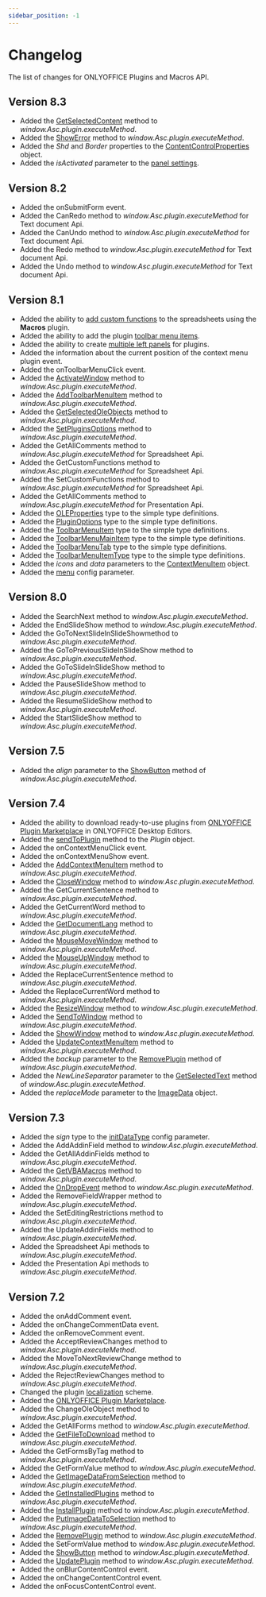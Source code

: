```yaml
---
sidebar_position: -1
---
```


# Changelog

The list of changes for ONLYOFFICE Plugins and Macros API.

## Version 8.3

- Added the [GetSelectedContent](../interacting-with-editors/methods/text-document-api/Api/Methods/GetSelectedContent.md) method to *window\.Asc.plugin.executeMethod*.
- Added the [ShowError](../interacting-with-editors/methods/text-document-api/Api/Methods/ShowError.md) method to *window\.Asc.plugin.executeMethod*.
- Added the *Shd* and *Border* properties to the [ContentControlProperties](../interacting-with-editors/methods/text-document-api/Enumeration/ContentControlProperties.md) object.
- Added the *isActivated* parameter to the [panel settings](../customization/windows-and-panels.md#creating-a-window).

## Version 8.2

- Added the onSubmitForm event.
- Added the CanRedo method to *window\.Asc.plugin.executeMethod* for Text document Api.
- Added the CanUndo method to *window\.Asc.plugin.executeMethod* for Text document Api.
- Added the Redo method to *window\.Asc.plugin.executeMethod* for Text document Api.
- Added the Undo method to *window\.Asc.plugin.executeMethod* for Text document Api.

## Version 8.1

- Added the ability to [add custom functions](../macros/adding-custom-functions.md) to the spreadsheets using the **Macros** plugin.
- Added the ability to add the plugin [toolbar menu items](../customization/toolbar.md).
- Added the ability to create [multiple left panels](../structure/configuration/variations.md) for plugins.
- Added the information about the current position of the context menu plugin event.
- Added the onToolbarMenuClick event.
- Added the [ActivateWindow](../customization/windows-and-panels.md#activating-a-window) method to *window\.Asc.plugin.executeMethod*.
- Added the [AddToolbarMenuItem](../customization/toolbar.md#creating-a-toolbar-item) method to *window\.Asc.plugin.executeMethod*.
- Added the [GetSelectedOleObjects](../interacting-with-editors/methods/text-document-api/Api/Methods/GetSelectedOleObjects.md) method to *window\.Asc.plugin.executeMethod*.
- Added the [SetPluginsOptions](../interacting-with-editors/methods/text-document-api/Api/Methods/SetPluginsOptions.md) method to *window\.Asc.plugin.executeMethod*.
- Added the GetAllComments method to *window\.Asc.plugin.executeMethod* for Spreadsheet Api.
- Added the GetCustomFunctions method to *window\.Asc.plugin.executeMethod* for Spreadsheet Api.
- Added the SetCustomFunctions method to *window\.Asc.plugin.executeMethod* for Spreadsheet Api.
- Added the GetAllComments method to *window\.Asc.plugin.executeMethod* for Presentation Api.
- Added the [OLEProperties](../interacting-with-editors/methods/text-document-api/Enumeration/OLEProperties.md) type to the simple type definitions.
- Added the [PluginOptions](../interacting-with-editors/methods/text-document-api/Enumeration/PluginOptions.md) type to the simple type definitions.
- Added the [ToolbarMenuItem](../customization/toolbar.md#toolbarmenuitem) type to the simple type definitions.
- Added the [ToolbarMenuMainItem](../customization/toolbar.md#toolbarmenumainitem) type to the simple type definitions.
- Added the [ToolbarMenuTab](../customization/toolbar.md#toolbarmenutab) type to the simple type definitions.
- Added the [ToolbarMenuItemType](../customization/toolbar.md#toolbarmenuitemtype) type to the simple type definitions.
- Added the *icons* and *data* parameters to the [ContextMenuItem](../customization/context-menu.md#contextmenuitem) object.
- Added the [menu](../structure/configuration/configuration.md#variationsmenu) config parameter.

## Version 8.0

- Added the SearchNext method to *window\.Asc.plugin.executeMethod*.
- Added the EndSlideShow method to *window\.Asc.plugin.executeMethod*.
- Added the GoToNextSlideInSlideShowmethod to *window\.Asc.plugin.executeMethod*.
- Added the GoToPreviousSlideInSlideShow method to *window\.Asc.plugin.executeMethod*.
- Added the GoToSlideInSlideShow method to *window\.Asc.plugin.executeMethod*.
- Added the PauseSlideShow method to *window\.Asc.plugin.executeMethod*.
- Added the ResumeSlideShow method to *window\.Asc.plugin.executeMethod*.
- Added the StartSlideShow method to *window\.Asc.plugin.executeMethod*.

## Version 7.5

- Added the *align* parameter to the [ShowButton](../interacting-with-editors/methods/text-document-api/Api/Methods/ShowButton.md) method of *window\.Asc.plugin.executeMethod*.

## Version 7.4

- Added the ability to download ready-to-use plugins from [ONLYOFFICE Plugin Marketplace](../tutorials/installing/onlyoffice-desktop-editors.md#adding-plugins-through-the-plugin-manager) in ONLYOFFICE Desktop Editors.
- Added the [sendToPlugin](../customization/windows-and-panels.md#interacting-with-a-window) method to the *Plugin* object.
- Added the onContextMenuClick event.
- Added the onContextMenuShow event.
- Added the [AddContextMenuItem](../customization/context-menu.md#creating-a-context-menu-item) method to *window\.Asc.plugin.executeMethod*.
- Added the [CloseWindow](../customization/windows-and-panels.md#closing-a-window) method to *window\.Asc.plugin.executeMethod*.
- Added the GetCurrentSentence method to *window\.Asc.plugin.executeMethod*.
- Added the GetCurrentWord method to *window\.Asc.plugin.executeMethod*.
- Added the [GetDocumentLang](../interacting-with-editors/methods/text-document-api/Api/Methods/GetDocumentLang.md) method to *window\.Asc.plugin.executeMethod*.
- Added the [MouseMoveWindow](../interacting-with-editors/methods/text-document-api/Api/Methods/MouseMoveWindow.md) method to *window\.Asc.plugin.executeMethod*.
- Added the [MouseUpWindow](../interacting-with-editors/methods/text-document-api/Api/Methods/MouseUpWindow.md) method to *window\.Asc.plugin.executeMethod*.
- Added the ReplaceCurrentSentence method to *window\.Asc.plugin.executeMethod*.
- Added the ReplaceCurrentWord method to *window\.Asc.plugin.executeMethod*.
- Added the [ResizeWindow](../customization/windows-and-panels.md#interacting-with-a-window) method to *window\.Asc.plugin.executeMethod*.
- Added the [SendToWindow](../customization/windows-and-panels.md#interacting-with-a-window) method to *window\.Asc.plugin.executeMethod*.
- Added the [ShowWindow](../customization/windows-and-panels.md#showing-a-window) method to *window\.Asc.plugin.executeMethod*.
- Added the [UpdateContextMenuItem](../customization/context-menu.md#updating-a-context-menu-item) method to *window\.Asc.plugin.executeMethod*.
- Added the *backup* parameter to the [RemovePlugin](../interacting-with-editors/methods/text-document-api/Api/Methods/RemovePlugin.md) method of *window\.Asc.plugin.executeMethod*.
- Added the *NewLineSeparator* parameter to the [GetSelectedText](../interacting-with-editors/methods/text-document-api/Api/Methods/GetSelectedText.md) method of *window\.Asc.plugin.executeMethod*.
- Added the *replaceMode* parameter to the [ImageData](../interacting-with-editors/methods/text-document-api/Enumeration/ImageData.md) object.

## Version 7.3

- Added the *sign* type to the [initDataType](../structure/configuration/configuration.md#variationsinitdatatype) config parameter.
- Added the AddAddinField method to *window\.Asc.plugin.executeMethod*.
- Added the GetAllAddinFields method to *window\.Asc.plugin.executeMethod*.
- Added the [GetVBAMacros](../interacting-with-editors/methods/text-document-api/Api/Methods/GetVBAMacros.md) method to *window\.Asc.plugin.executeMethod*.
- Added the [OnDropEvent](../interacting-with-editors/methods/text-document-api/Api/Methods/OnDropEvent.md) method to *window\.Asc.plugin.executeMethod*.
- Added the RemoveFieldWrapper method to *window\.Asc.plugin.executeMethod*.
- Added the SetEditingRestrictions method to *window\.Asc.plugin.executeMethod*.
- Added the UpdateAddinFields method to *window\.Asc.plugin.executeMethod*.
- Added the Spreadsheet Api methods to *window\.Asc.plugin.executeMethod*.
- Added the Presentation Api methods to *window\.Asc.plugin.executeMethod*.

## Version 7.2

- Added the onAddComment event.
- Added the onChangeCommentData event.
- Added the onRemoveComment event.
- Added the AcceptReviewChanges method to *window\.Asc.plugin.executeMethod*.
- Added the MoveToNextReviewChange method to *window\.Asc.plugin.executeMethod*.
- Added the RejectReviewChanges method to *window\.Asc.plugin.executeMethod*.
- Changed the plugin [localization](../structure/localization.md) scheme.
- Added the [ONLYOFFICE Plugin Marketplace](../tutorials/installing/onlyoffice-docs-on-premises.md#adding-plugins-through-the-plugin-manager).
- Added the ChangeOleObject method to *window\.Asc.plugin.executeMethod*.
- Added the GetAllForms method to *window\.Asc.plugin.executeMethod*.
- Added the [GetFileToDownload](../interacting-with-editors/methods/text-document-api/Api/Methods/GetFileToDownload.md) method to *window\.Asc.plugin.executeMethod*.
- Added the GetFormsByTag method to *window\.Asc.plugin.executeMethod*.
- Added the GetFormValue method to *window\.Asc.plugin.executeMethod*.
- Added the [GetImageDataFromSelection](../interacting-with-editors/methods/text-document-api/Api/Methods/GetImageDataFromSelection.md) method to *window\.Asc.plugin.executeMethod*.
- Added the [GetInstalledPlugins](../interacting-with-editors/methods/text-document-api/Api/Methods/GetInstalledPlugins.md) method to *window\.Asc.plugin.executeMethod*.
- Added the [InstallPlugin](../interacting-with-editors/methods/text-document-api/Api/Methods/InstallPlugin.md) method to *window\.Asc.plugin.executeMethod*.
- Added the [PutImageDataToSelection](../interacting-with-editors/methods/text-document-api/Api/Methods/PutImageDataToSelection.md) method to *window\.Asc.plugin.executeMethod*.
- Added the [RemovePlugin](../interacting-with-editors/methods/text-document-api/Api/Methods/RemovePlugin.md) method to *window\.Asc.plugin.executeMethod*.
- Added the SetFormValue method to *window\.Asc.plugin.executeMethod*.
- Added the [ShowButton](../interacting-with-editors/methods/text-document-api/Api/Methods/ShowButton.md) method to *window\.Asc.plugin.executeMethod*.
- Added the [UpdatePlugin](../interacting-with-editors/methods/text-document-api/Api/Methods/UpdatePlugin.md) method to *window\.Asc.plugin.executeMethod*.
- Added the onBlurContentControl event.
- Added the onChangeContentControl event.
- Added the onFocusContentControl event.
